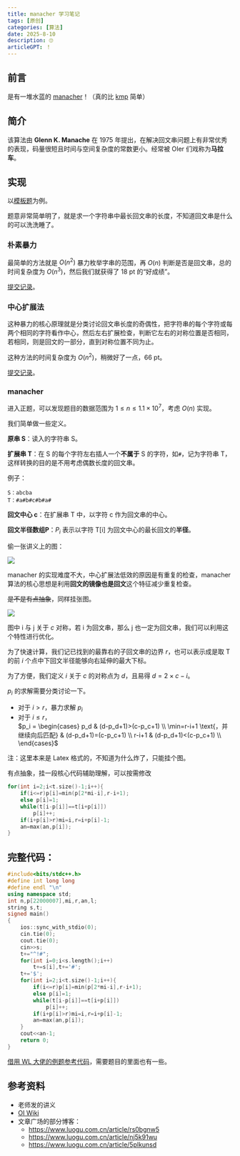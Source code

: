 ```yaml
---
title: manacher 学习笔记
tags: [原创]
categories: [算法]
date: 2025-8-10
description: 🙄
articleGPT: ！
---
```


## 前言
是有一堆水蓝的 [manacher](https://oi-wiki.org/string/manacher/)！（真的比 [kmp](https://oi-wiki.org/string/kmp/) 简单）

## 简介
该算法由 **Glenn K. Manache** 在 1975 年提出，在解决回文串问题上有非常优秀的表现，码量很短且时间与空间复杂度的常数更小。经常被 OIer 们戏称为**马拉车**。

## 实现
以[模板题](https://www.luogu.com.cn/problem/P3805)为例。

题意非常简单明了，就是求一个字符串中最长回文串的长度，不知道回文串是什么的可以洗洗睡了。

### 朴素暴力
最简单的方法就是 $O(n^2)$ 暴力枚举字串的范围，再 $O(n)$ 判断是否是回文串，总的时间复杂度为 $O(n^3)$，然后我们就获得了 18 pt 的“好成绩”。

[提交记录](https://www.luogu.com.cn/record/230080939)。

### 中心扩展法
这种暴力的核心原理就是分类讨论回文串长度的奇偶性，把字符串的每个字符或每两个相同的字符看作中心，然后左右扩展检查，判断它左右的对称位置是否相同，若相同，则是回文的一部分，直到对称位置不同为止。

这种方法的时间复杂度为 $O(n^2)$，稍微好了一点，66 pt。

[提交记录](https://www.luogu.com.cn/record/230083188)。

### manacher
进入正题，可以发现题目的数据范围为 $1\le n\le 1.1×10^7$，考虑 $O(n)$ 实现。

我们简单做一些定义。

**原串 S**：读入的字符串 S。  

**扩展串 T**：在 S 的每个字符左右插人一个**不属于** S 的字符，如`#`，记为字符串 T，这样转换的目的是不用考虑偶数长度的回文串。

例子：
```
S：abcba  
T：#a#b#c#b#a#
```
**回文中心 c**：在扩展串 T 中，以字符 c 作为回文串的中心。

**回文半径数组P**：$P_i$ 表示以字符 T[i] 为回文中心的最长回文的**半径**。

偷一张讲义上的图：

![](https://cdn.luogu.com.cn/upload/image_hosting/d8l1nf9o.png)

manacher 的实现难度不大，中心扩展法低效的原因是有重复的检查，manacher算法的核心思想是利用**回文的镜像也是回文**这个特征减少重复检查。

~~是不是有点抽象~~，同样挂张图。

![](https://cdn.luogu.com.cn/upload/image_hosting/xx8muyrn.png)

图中 i 与 j 关于 $c$ 对称，若 i 为回文串，那么 j 也一定为回文串，我们可以利用这个特性进行优化。

为了快速计算，我们记已找到的最靠右的子回文串的边界 $r$，也可以表示成是取 T 的前 $i$ 个点中下回文半径能够向右延伸的最大下标。

为了方便，我们定义 $i$ 关于 $c$ 的对称点为 $d$，且易得 $d=2\times c-i$。

$p_i$ 的求解需要分类讨论一下。

- 对于 $i>r$，暴力求解 $p_i$
- 对于 $i\le r$，  
	  $p_i = \begin{cases}
	  p_d & (d-p_d+1)>(c-p_c+1) \\
	  \min=r-i+1 \text{，并继续向后匹配} & (d-p_d+1)=(c-p_c+1) \\
	  r-i+1 & (d-p_d+1)<(c-p_c+1) \\
	  \end{cases}$

注：这里本来是 Latex 格式的，不知道为什么炸了，只能挂个图。

有点抽象，挂一段核心代码辅助理解，可以按需修改
```cpp
for(int i=2;i<t.size()-1;i++){
    if(i<=r)p[i]=min(p[2*mi-i],r-i+1);
    else p[i]=1;
    while(t[i-p[i]]==t[i+p[i]])
        p[i]++;
    if(i+p[i]>r)mi=i,r=i+p[i]-1;
    an=max(an,p[i]);
}
```

## 完整代码：
```cpp
#include<bits/stdc++.h>
#define int long long
#define endl "\n"
using namespace std;
int n,p[22000007],mi,r,an,l;
string s,t;
signed main()
{
	ios::sync_with_stdio(0);
	cin.tie(0);
	cout.tie(0);
	cin>>s;
	t+="^!#";
	for(int i=0;i<s.length();i++)
		t+=s[i],t+='#';
	t+='$';
	for(int i=2;i<t.size()-1;i++){
		if(i<=r)p[i]=min(p[2*mi-i],r-i+1);
		else p[i]=1;
		while(t[i-p[i]]==t[i+p[i]])
			p[i]++;
		if(i+p[i]>r)mi=i,r=i+p[i]-1;
		an=max(an,p[i]);
	}
    cout<<an-1;
	return 0;
}
```

[借用 WL 大佬的例题参考代码](https://www.luogu.com/article/fh4izofe)，需要题目的里面也有一些。

## 参考资料
- 老师发的讲义
- [OI Wiki](https://oi-wiki.org/string/manacher/)
- 文章广场的部分博客：
  - https://www.luogu.com.cn/article/rs0bgnw5
  - https://www.luogu.com.cn/article/nj5k91wu
  - https://www.luogu.com.cn/article/5plkunsd
